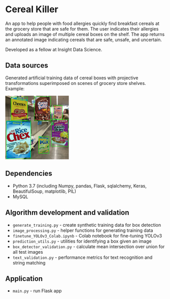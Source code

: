 # Cereal Killer
An app to help people with food allergies quickly find breakfast cereals at the grocery store that are safe for them. The user indicates their allergies and uploads an image of multiple cereal boxes on the shelf. The app returns an annotated image indicating cereals that are safe, unsafe, and uncertain.

Developed as a fellow at Insight Data Science.

## Data sources
Generated artificial training data of cereal boxes with projective transformations superimposed on scenes of grocery store shelves. Example:

<img src="Flask/static/img/example_training_image.png" width="200"/>

## Dependencies
- Python 3.7 (including Numpy, pandas, Flask, sqlalchemy, Keras, BeautifulSoup, matplotlib, PIL)
- MySQL

## Algorithm development and validation
- `generate_training.py` - create synthetic training data for box detection
- `image_processing.py` - helper functions for generating training data
- `finetune_YOLOv3_Colab.ipynb` - Colab notebook for fine-tuning YOLOv3
- `prediction_utils.py` - utilities for identifying a box given an image
- `box_detector_validation.py` - calculate mean intersection over union for all test images
- `text_validation.py` - performance metrics for text recognition and string matching

## Application
- `main.py` - run Flask app
